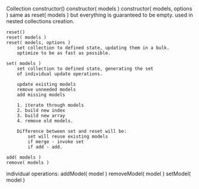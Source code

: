 Collection
    constructor()
    constructor( models )
    constructor( models, options )
            same as reset( models )
            but everything is guaranteed to be empty.
            used in nested collections creation.
    
    reset()
    reset( models )
    reset( models, options )        
        set collection to defined state, updating them in a bulk.
        optimize to be as fast as possible.
        
    set( models )
        set collection to defined state, generating the set
        of individual update operations.
            
        update existing models
        remove unneeded models
        add missing models
        
        1. iterate through models
        2. build new index
        3. build new array
        4. remove old models.
        
        Difference between set and reset will be:
            set will reuse existing models
            if merge - invoke set
            if add - add. 

    add( models )
    remove( models )

individual operations:
    addModel( model )
    removeModel( model )
    setModel( model )
        